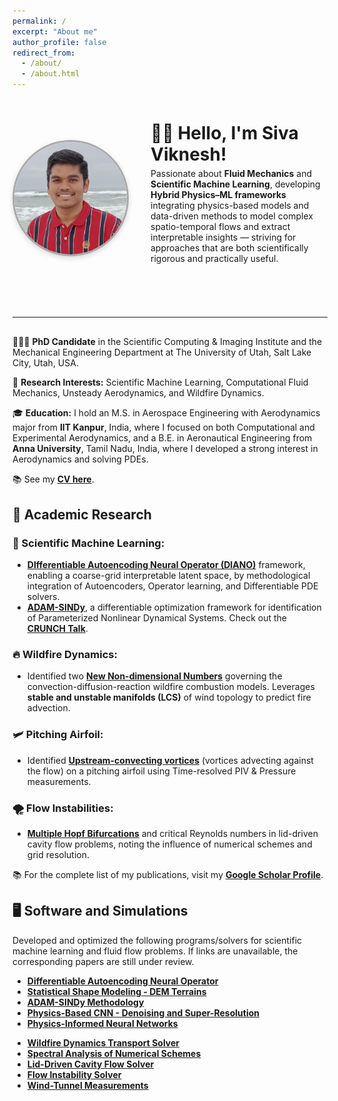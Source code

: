 ```yaml
---
permalink: /
excerpt: "About me"
author_profile: false
redirect_from: 
  - /about/
  - /about.html
---
```


<!-- Font Awesome for Icons -->
<link rel="stylesheet" href="https://cdnjs.cloudflare.com/ajax/libs/font-awesome/6.5.0/css/all.min.css">

<!-- Header: Photo Left, Details Right -->
<div style="display:flex; align-items:center; gap:35px; margin-bottom:30px; flex-wrap:wrap;">
    <!-- Profile Photo -->
  <div style="flex-shrink:0;">
    <div style="width:180px; height:180px; border-radius:50%; overflow:hidden; border:3px solid #aaa; box-shadow:0 3px 8px rgba(0,0,0,0.15); display:flex; justify-content:center; align-items:center; background:#f9f9f9;">
      <img src="https://raw.githubusercontent.com/siva-viknesh/siva-viknesh.github.io/master/images/pic_0.jpg" 
           alt="Siva Viknesh Profile Photo" 
           style="width:120%; height:auto; object-fit:cover; transform:scale(1.0); object-position:center;">
    </div>
  </div>

  <!-- Details -->
  <div style="flex:1; min-width:260px;">
    <h1 style="margin-bottom:5px;">👋🏼 Hello, I'm <strong>Siva Viknesh</strong>!</h1>
    <p style="margin:5px 0;">Passionate about <strong>Fluid Mechanics</strong> and <strong>Scientific Machine Learning</strong>, developing <strong>Hybrid Physics–ML frameworks</strong> integrating physics-based models and data-driven methods to model complex spatio-temporal flows and extract interpretable insights — striving for approaches that are both scientifically rigorous and practically useful.</p> 
    <!-- Social Links with Icons -->
<p style="margin-top:15px; font-size:1.3em; padding-left:10px;">
  <a href="https://www.linkedin.com/in/siva-viknesh/" target="_blank" title="LinkedIn" style="margin-right:18px; color:#0077b5;">
    <i class="fab fa-linkedin"></i>
  </a>
  <a href="https://github.com/siva-viknesh" target="_blank" title="GitHub" style="margin-right:18px; color:#333;">
    <i class="fab fa-github"></i>
  </a>
  <a href="https://scholar.google.com/citations?user=fK58-PEAAAAJ&hl=en" target="_blank" title="Google Scholar" style="margin-right:18px; color:#DB4437;">
    <i class="fab fa-google"></i>
  </a>
  <a href="https://orcid.org/0000-0002-9455-9555" target="_blank" title="ORCID" style="margin-right:18px; color:#A6CE39;">
    <i class="fa-brands fa-orcid"></i>
  </a>
  <a href="mailto:sivaviknesh14@gmail.com, siva.viknesh@sci.utah.edu" title="Email" style="margin-right:18px; color:#EA4335;">
    <i class="fas fa-envelope"></i>
  </a>
  <a href="https://sci.utah.edu/people/siva-viknesh/" target="_blank" title="School Website" style="margin-right:18px; color:#1a73e8;">
    <i class="fas fa-globe"></i>
  </a>
</p>
  </div>

</div>

<hr style="margin:30px 0;">



<div class="about-section">

  <p>👨🏻‍🎓 <strong>PhD Candidate</strong> in the Scientific Computing & Imaging Institute and the Mechanical Engineering Department at The University of Utah, Salt Lake City, Utah, USA.</p>

  <p>🔬 <strong>Research Interests:</strong> Scientific Machine Learning, Computational Fluid Mechanics, Unsteady Aerodynamics, and Wildfire Dynamics.</p>

  <p>🎓 <strong>Education:</strong> I hold an M.S. in Aerospace Engineering with Aerodynamics major from <strong>IIT Kanpur</strong>, India, where I focused on both Computational and Experimental Aerodynamics, and a B.E. in Aeronautical Engineering from <strong>Anna University</strong>, Tamil Nadu, India, where I developed a strong interest in Aerodynamics and solving PDEs.</p>

  <p>📚 See my <a href="/files/Siva_Resume.pdf"><strong>CV here</strong></a>.</p>

  <h2>🔬 Academic Research</h2>

  <h3>🤖 Scientific Machine Learning:</h3>
  <ul>
    <li><a href="https://www.arxiv.org/abs/2510.00233"><strong>DIfferentiable Autoencoding Neural Operator (DIANO)</strong></a> framework, enabling a coarse-grid interpretable latent space, by methodological integration of Autoencoders, Operator learning, and Differentiable PDE solvers.</li>
    <li><a href="https://doi.org/10.48550/arXiv.2410.16528"><strong>ADAM-SINDy</strong></a>, a differentiable optimization framework for identification of Parameterized Nonlinear Dynamical Systems. Check out the <a href="https://youtu.be/4vTV2xLCOGQ" target="_blank"><strong>CRUNCH Talk</strong></a>.</li>
  </ul>

  <h3>🔥 Wildfire Dynamics:</h3>
  <ul>
    <li>Identified two <a href="https://arxiv.org/abs/2411.04007v2"><strong>New Non-dimensional Numbers</strong></a> governing the convection-diffusion-reaction wildfire combustion models. Leverages <strong>stable and unstable manifolds (LCS)</strong> of wind topology to predict fire advection.</li>
  </ul>

  <h3>🛩️ Pitching Airfoil:</h3>
  <ul>
    <li>Identified <a href="https://pubs.aip.org/aip/pof/article/33/8/087115/1080453/Active-control-of-separated-flow-on-a-symmetric"><strong>Upstream-convecting vortices</strong></a> (vortices advecting against the flow) on a pitching airfoil using Time-resolved PIV & Pressure measurements.</li>
  </ul>

  <h3>🌪️ Flow Instabilities:</h3>
  <ul>
    <li><a href="https://journals.aps.org/pre/abstract/10.1103/PhysRevE.99.013305"><strong>Multiple Hopf Bifurcations</strong></a> and critical Reynolds numbers in lid-driven cavity flow problems, noting the influence of numerical schemes and grid resolution.</li>
  </ul>

  <p>📚 For the complete list of my publications, visit my <a href="https://scholar.google.com/citations?user=fK58-PEAAAAJ&hl=en"><strong>Google Scholar Profile</strong></a>.</p>

  <h2>🖥️ Software and Simulations</h2>

  <p>Developed and optimized the following programs/solvers for scientific machine learning and fluid flow problems. If links are unavailable, the corresponding papers are still under review.</p>

  <div class="project-grid">
    <div>
      <ul>
        <li><a href="https://github.com/siva-viknesh/Differentiable_Autoencoding_Neural_Operator"><strong>Differentiable Autoencoding Neural Operator</strong></a></li>
        <li><a href="https://github.com/siva-viknesh/Statistical_Shape_Modeling_DEM"><strong>Statistical Shape Modeling - DEM Terrains</strong></a></li>
        <li><a href="https://github.com/siva-viknesh/ADAM-SINDy"><strong>ADAM-SINDy Methodology</strong></a></li>
        <li><a href="https://github.com/siva-viknesh/Physics-Based_ML/blob/main/Fluid_Mechanics/Physics-based_CNN.ipynb"><strong>Physics-Based CNN - Denoising and Super-Resolution</strong></a></li>
        <li><a href="https://github.com/siva-viknesh/Inverse-BC-PINN-Framework"><strong>Physics-Informed Neural Networks</strong></a></li>
      </ul>
    </div>
    <div>
      <ul>
        <li><a href="https://github.com/siva-viknesh/Wildland_Fire_Dynamics"><strong>Wildfire Dynamics Transport Solver</strong></a></li>
        <li><a href="https://github.com/siva-viknesh/Computational_Fluid_Mechanics/tree/main/Spectral_Analysis"><strong>Spectral Analysis of Numerical Schemes</strong></a></li>
        <li><a href="https://github.com/siva-viknesh/Computational_Fluid_Mechanics/tree/main/Lid_Driven_Cavity_Flow"><strong>Lid-Driven Cavity Flow Solver</strong></a></li>
        <li><a href="https://github.com/siva-viknesh/Computational_Fluid_Mechanics/tree/main/Fluid_Solvers"><strong>Flow Instability Solver</strong></a></li>
        <li><a href="https://github.com/siva-viknesh/Experiments_Pitching_Airfoil"><strong>Wind-Tunnel Measurements</strong></a></li>
      </ul>
    </div>
  </div>

</div>

